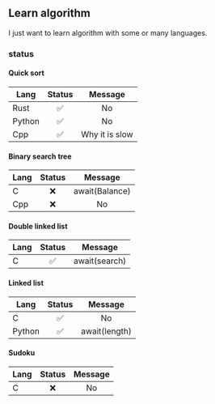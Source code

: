 ## Learn algorithm

I just want to learn algorithm with some or many languages.

### status

#### Quick sort

| Lang   | Status |    Message     |
| ------ | :----: | :------------: |
| Rust   |   ✅   |       No       |
| Python |   ✅   |       No       |
| Cpp    |   ✅   | Why it is slow |

#### Binary search tree

| Lang | Status |    Message     |
| ---- | :----: | :------------: |
| C    |   ❌   | await(Balance) |
| Cpp  |   ❌   |       No       |

#### Double linked list

| Lang | Status |    Message    |
| ---- | :----: | :-----------: |
| C    |   ✅   | await(search) |

#### Linked list

| Lang   | Status |    Message    |
| ------ | :----: | :-----------: |
| C      |   ✅   |      No       |
| Python |   ✅   | await(length) |

#### Sudoku

| Lang | Status | Message |
| ---- | :----: | :-----: |
| C    |   ❌   |   No    |
